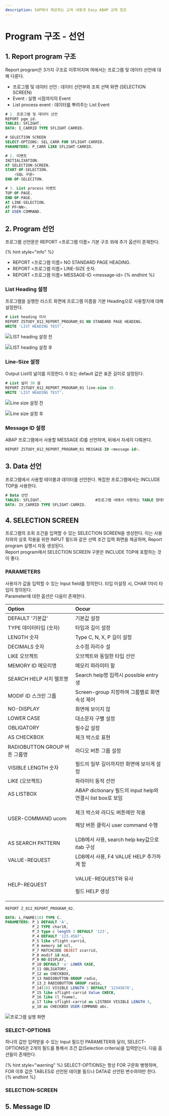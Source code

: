 ```yaml
---
description: SAP에서 제공하는 교육 내용과 Easy ABAP 교재 참조
---
```


# Program 구조 - 선언

## 1. Report program 구조

Report program은 3가지 구조로 이루어지며 여에서는 프로그램 및 데이터 선언에 대해 다룬다.

* 프로그램 및 데이터 선언 : 데이터 선언부와 조회 선택 화면 \(SELECTION SCREEN\)
* Event : 실행 시점까지의 Event
* List process event : 데이터를 뿌려주는 List Event

```sql
# 1. 프로그램 및 데이터 선언
REPORT pgm_id.
TABLES: SFLIGHT.
DATA: I_CARRID TYPE SFLIGHT-CARRID.

# SELECTION SCREEN
SELECT-OPTIONS: SEL_CARR FOR SFLIGHT-CARRID.
PARAMETERS: P_CARR LIKE SFLIGHT-CARRID.
```

```sql
# 2. 이벤트
INITIALIXATION.
AT SELECTION-SCREEN.
START-OF-SELECTION.
    <SQL 구문>
END-OF-SELECITON.
```

```sql
# 3. List process 이벤트
TOP-OF-PAGE.
END-OF-PAGE.
AT LINE-SELECTION.
AT PF<NN>.
AT USER-COMMAND.
```



## 2. Program 선언

프로그램 선언문은 REPORT &lt;프로그램 이름&gt; 기본 구조 외에 추가 옵션이 존재한다. 

{% hint style="info" %}
* REPORT &lt;프로그램 이름&gt; NO STANDARD PAGE HEADING.
* REPORT &lt;프로그램 이름&gt; LINE-SIZE 숫자.
* REPORT &lt;프로그램 이름&gt; MESSAGE-ID &lt;message-id&gt;
{% endhint %}



### List Heading 설정 

프로그램을 실행한 리스트 화면에 프로그램 이름을 기본 Heading으로 사용할지에 대해 설정한다. 

```sql
# List heading 미사
REPORT ZSTUDY_012_REPORT_PROGRAM_01 NO STANDARD PAGE HEADING.
WRITE 'LIST HEADING TEST'.
```

![LIST heading &#xC124;&#xC815; &#xC804;](../../../.gitbook/assets/image%20%2862%29.png)

![LIST heading &#xC124;&#xC815; &#xD6C4;](../../../.gitbook/assets/image%20%2861%29.png)

### 

### Line-Size 설정 

Output List의 넒이를 지정한다. 0 또는 default 값은 표준 길이로 설정된다. 

```sql
# List 넓이 30 설
REPORT ZSTUDY_012_REPORT_PROGRAM_01 line-size 30.
WRITE 'LIST HEADING TEST'.
```

![Line size &#xC124;&#xC815; &#xC804;](../../../.gitbook/assets/image%20%2864%29.png)

![Line size &#xC124;&#xC815; &#xD6C4;](../../../.gitbook/assets/image%20%2865%29.png)



### Message ID 설정 

ABAP 프로그램에서 사용할 MESSAGE ID를 선언하며, 뒤에서 자세히 다뤄본다. 

```sql
REPORT ZSTUDY_012_REPORT_PROGRAM_01 MESSAGE-ID <message-id>.
```



## 3. Data 선언 

프로그램에서 사용할 테이블과 데이터를 선언한다. 복잡한 프로그램에서는 INCLUDE TOP을 사용한다.

```sql
# Data 선언
TABLES: SFLIGHT.                        #프로그램 내에서 사용하는 TABLE 형태의 WA
DATA: IV_CARRID TYPE SFLIGHT-CARRID.
```



## 4. SELECTION SCREEN 

프로그램의 조회 조건을 입력할 수 있는 SELECTION SCREEN을 생성한다. 이는 사용자와의 상호 작용을 위한 INPUT 필드와 같은 선택 조건 입력 화면을 제공하며, Report program 실행시 자동 생성된다.   
Report program에서 SELECTION SCREEN 구문은 INCLUDE TOP에 포함하는 것이 좋다.



### PARAMETERS

사용자가 값을 입력할 수 있는 Input field를 정의한다. 타입 미설정 시, CHAR 1자리 타입이 정의된다.  
Parameter에 대한 옵션은 다음이 존재한다. 

<table>
  <thead>
    <tr>
      <th style="text-align:left">Option</th>
      <th style="text-align:left">Occur</th>
    </tr>
  </thead>
  <tbody>
    <tr>
      <td style="text-align:left">DEFAULT &apos;&#xAE30;&#xBCF8;&#xAC12;&apos;</td>
      <td style="text-align:left">&#xAE30;&#xBCF8;&#xAC12; &#xC124;&#xC815;</td>
    </tr>
    <tr>
      <td style="text-align:left">TYPE &#xB370;&#xC774;&#xD130;&#xD0C0;&#xC785; (&#xC22B;&#xC790;)</td>
      <td
      style="text-align:left">&#xD0C0;&#xC785;&#xACFC; &#xAE38;&#xC774; &#xC124;&#xC815;</td>
    </tr>
    <tr>
      <td style="text-align:left">LENGTH &#xC22B;&#xC790;</td>
      <td style="text-align:left">Type C, N, X, P &#xAE38;&#xC774; &#xC124;&#xC815;</td>
    </tr>
    <tr>
      <td style="text-align:left">DECIMALS &#xC22B;&#xC790;</td>
      <td style="text-align:left">&#xC18C;&#xC218;&#xC810; &#xC790;&#xB9AC;&#xC218; &#xC124;</td>
    </tr>
    <tr>
      <td style="text-align:left">LIKE &#xC624;&#xBE0C;&#xC81D;&#xD2B8;</td>
      <td style="text-align:left">&#xC624;&#xBE0C;&#xC81D;&#xD2B8;&#xC640; &#xB3D9;&#xC77C;&#xD55C; &#xD0C0;&#xC785;
        &#xC120;&#xC5B8;</td>
    </tr>
    <tr>
      <td style="text-align:left">&#x200B;MEMORY ID &#xBA54;&#xBAA8;&#xB9AC;&#xBA85;</td>
      <td style="text-align:left">&#xBA54;&#xBAA8;&#xB9AC; &#xD30C;&#xB77C;&#xBBF8;&#xD130; &#xD560;</td>
    </tr>
    <tr>
      <td style="text-align:left">SEARCH HELP &#xC11C;&#xCE58; &#xD5EC;&#xD504;&#xBA85;</td>
      <td style="text-align:left">Search help&#xBA85; &#xC785;&#xB825;&#xC2DC; possible entry &#xC0DD;</td>
    </tr>
    <tr>
      <td style="text-align:left">MODIF ID &#xC2A4;&#xD06C;&#xB9B0; &#xADF8;&#xB8F9;</td>
      <td style="text-align:left">Screen-group &#xC9C0;&#xC815;&#xD558;&#xC5EC; &#xADF8;&#xB8F9;&#xBCC4;&#xB85C;
        &#xD654;&#xBA74; &#xC18D;&#xC131; &#xC81C;&#xC5B4;</td>
    </tr>
    <tr>
      <td style="text-align:left">NO-DISPLAY</td>
      <td style="text-align:left">&#xD654;&#xBA74;&#xC5D0; &#xBCF4;&#xC774;&#xC9C0; &#xC54A;</td>
    </tr>
    <tr>
      <td style="text-align:left">LOWER CASE</td>
      <td style="text-align:left">&#xB300;&#xC18C;&#xBB38;&#xC790; &#xAD6C;&#xBCC4; &#xC124;&#xC815;</td>
    </tr>
    <tr>
      <td style="text-align:left">OBLIGATORY</td>
      <td style="text-align:left">&#xD544;&#xC218;&#xAC12; &#xC124;&#xC815;</td>
    </tr>
    <tr>
      <td style="text-align:left">AS CHECKBOX</td>
      <td style="text-align:left">&#xCCB4;&#xD06C; &#xBC15;&#xC2A4;&#xB85C; &#xD45C;&#xD604;</td>
    </tr>
    <tr>
      <td style="text-align:left">RADIOBUTTON GROUP &#xBC84;&#xD2BC; &#xADF8;&#xB8F9;&#xBA85;</td>
      <td style="text-align:left">&#xB77C;&#xB514;&#xC624; &#xBC84;&#xD2BC; &#xADF8;&#xB8F9; &#xC124;&#xC815;</td>
    </tr>
    <tr>
      <td style="text-align:left">VISIBLE LENGTH &#xC22B;&#xC790;</td>
      <td style="text-align:left">&#xD544;&#xB4DC;&#xC758; &#xC77C;&#xBD80; &#xAE38;&#xC774;&#xAE4C;&#xC9C0;&#xB9CC;
        &#xD654;&#xBA74;&#xC5D0; &#xBCF4;&#xC774;&#xAC8C; &#xC124;&#xC815;</td>
    </tr>
    <tr>
      <td style="text-align:left">LIKE (&#xC624;&#xBE0C;&#xC81D;&#xD2B8;)</td>
      <td style="text-align:left">&#xD30C;&#xB77C;&#xBBF8;&#xD130; &#xB3D9;&#xC801; &#xC120;&#xC5B8;</td>
    </tr>
    <tr>
      <td style="text-align:left">AS LISTBOX</td>
      <td style="text-align:left">ABAP dictionary &#xD544;&#xB4DC;&#xC758; input help&#xC640; &#xC5F0;&#xACB0;&#xC2DC;
        list box&#xB85C; &#xBCF4;&#xC784;</td>
    </tr>
    <tr>
      <td style="text-align:left">USER-COMMAND ucom</td>
      <td style="text-align:left">
        <p>&#xCCB4;&#xD06C; &#xBC15;&#xC2A4;&#xC640; &#xB77C;&#xB514;&#xB3C4; &#xBC84;&#xD2BC;&#xC5D0;&#xB9CC;
          &#xC791;&#xC6A9;</p>
        <p>&#xD574;&#xB2F9; &#xBC84;&#xD2BC; &#xD074;&#xB9AD;&#xC2DC; user command
          &#xC218;&#xD589;</p>
      </td>
    </tr>
    <tr>
      <td style="text-align:left">AS SEARCH PATTERN</td>
      <td style="text-align:left">LDB&#xC5D0;&#xC11C; &#xC0AC;&#xC6A9;, search help key&#xAC12;&#xC73C;&#xB85C;
        itab &#xAD6C;&#xC131;</td>
    </tr>
    <tr>
      <td style="text-align:left">VALUE-REQUEST</td>
      <td style="text-align:left">LDB&#xC5D0;&#xC11C; &#xC0AC;&#xC6A9;, F4 VALUE HELP &#xCD94;&#xAC00;&#xD558;&#xAC8C;
        &#xD568;</td>
    </tr>
    <tr>
      <td style="text-align:left">HELP-REQUEST</td>
      <td style="text-align:left">
        <p>VALUE-REQUEST&#xC640; &#xC720;&#xC0AC;</p>
        <p>&#xD544;&#xB4DC; HELP &#xC0DD;&#xC131;</p>
      </td>
    </tr>
  </tbody>
</table>

```sql
REPORT Z_012_REPORT_PROGRAM_02.

DATA: L_FNAME(20) TYPE C.
PARAMETERS: P_1 DEFAULT 'A',
            P_2 TYPE char10,
            P_3 type c length 3 DEFAULT '123',
            P_4 DEFAULT '123.4567',
            P_5 like sflight-carrid,
            P_6 memory id scl,
            P_7 MATCHCODE OBJECT zcarrid,
            P_8 modif id mid,
            P_9 NO-DISPLAY,
            P_10 DEFAULT 'a' LOWER CASE,
            P_11 OBLIGATORY,
            P_12 as CHECKBOX,
            P_13 RADIOBUTTON GROUP radio,
            P_13_2 RADIOBUTTON GROUP radio,
            P_14(10) VISIBLE LENGTH 3 DEFAULT '12345678',
            P_15 like sflight-carrid Value CHECK,
            P_16 like (l_fname),
            p_17 like sflight-carrid as LISTBOX VISIBLE LENGTH 3,
            p_18 as CHECKBOX USER-COMMAND abc.
```

![&#xD504;&#xB85C;&#xADF8;&#xB7A8; &#xC2E4;&#xD589; &#xD654;&#xBA74;](../../../.gitbook/assets/image%20%2867%29.png)



### SELECT-OPTIONS

하나의 값만 입력받을 수 있는 Input 필드인 PARAMETER와 달리, SELECT-OPTIONS은 2개의 필드를 통해서 조건 값\(Selection criteria\)을 입력받는다. 다음 옵션들이 존재한다. 

{% hint style="warning" %}
SELECT-OPTIONS는 항상 FOR 구문화 병행하며,   
FOR 이후 값은 TABLES로 선언된 테이블 필드나 DATA로 선언된 변수여야만 한다.
{% endhint %}



### SELECTION-SCREEN



## 5. Message ID

